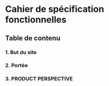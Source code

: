 # Cahier de spécification fonctionnelles

## Table de contenu

### 1. But du site

### 2. Portée

### 3. PRODUCT PERSPECTIVE
